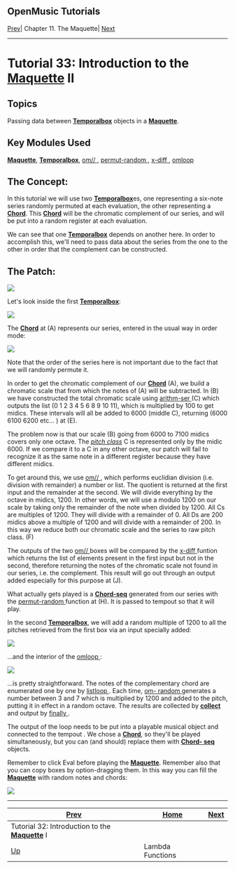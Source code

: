 OpenMusic Tutorials  
---  
[Prev](tut.gen.32)| Chapter 11. The Maquette| [Next](tut.gen.34-35)  
  
* * *

# Tutorial 33: Introduction to the [**Maquette**](glossary#MAQUETTE) II

## Topics

Passing data between [**Temporalbox**](temporalbox) objects in a
[**Maquette**](glossary#MAQUETTE).

## Key Modules Used

[ **Maquette**](glossary#MAQUETTE), [**Temporalbox**](temporalbox),
[ om// ](omeucdivide), [ permut-random ](permut-random),
[ x-diff ](x-diff), [ omloop ](omloop)

## The Concept:

In this tutorial we will use two [**Temporalbox**](temporalbox)es, one
representing a six-note series randomly permuted at each evaluation, the other
representing a [**Chord**](chord). This [**Chord**](chord) will be
the chromatic complement of our series, and will be put into a random register
at each evaluation.

We can see that one [**Temporalbox**](temporalbox) depends on another
here. In order to accomplish this, we'll need to pass data about the series
from the one to the other in order that the complement can be constructed.

## The Patch:

![](figures/tutorials/general/33a.png)

Let's look inside the first [**Temporalbox**](temporalbox):

![](figures/tutorials/general/33b.png)

The [**Chord**](chord) at (A) represents our series, entered in the usual
way in order mode:

![](figures/tutorials/general/33c.png)

Note that the order of the series here is not important due to the fact that
we will randomly permute it.

In order to get the chromatic complement of our [**Chord**](chord) (A),
we build a chromatic scale that from which the notes of (A) will be
subtracted. In (B) we have constructed the total chromatic scale using
[ arithm-ser ](arithm-ser) (C) which outputs the list (0 1 2 3 4 5 6 8 9
10 11), which is multiplied by 100 to get midics. These intervals will all be
added to 6000 (middle C), returning (6000 6100 6200 etc... ) at (E).

The problem now is that our scale (B) going from 6000 to 7100 midics covers
only one octave. The [_pitch class_](glossary#PITCH-CLASS) C is
represented only by the midic 6000. If we compare it to a C in any other
octave, our patch will fail to recognize it as the same note in a different
register because they have different midics.

To get around this, we use [ om// ](omeucdivide), which performs
euclidian division (i.e. division with remainder) a number or list. The
quotient is returned at the first input and the remainder at the second. We
will divide everything by the octave in midics, 1200. In other words, we will
use a modulo 1200 on our scale by taking only the remainder of the note when
divided by 1200. All Cs are multiples of 1200. They will divide with a
remainder of 0. All Ds are 200 midics above a multiple of 1200 and will divide
with a remainder of 200. In this way we reduce both our chromatic scale and
the series to raw pitch class. (F)

The outputs of the two [ om// ](omeucdivide) boxes will be compared by
the [ x-diff ](x-diff) funtion which returns the list of elements present
in the first input but not in the second, therefore returning the notes of the
chromatic scale not found in our series, i.e. the complement. This result will
go out through an output added especially for this purpose at (J).

What actually gets played is a [**Chord-seq**](chord-seq) generated from
our series with the [ permut-random ](permut-random) function at (H). It
is passed to  tempout  so that it will play.

In the second [**Temporalbox**](temporalbox), we will add a random
multiple of 1200 to all the pitches retrieved from the first box via an input
specially added:

![](figures/tutorials/general/33d.png)

...and the interior of the [ omloop ](omloop):

![](figures/tutorials/general/33e.png)

...is pretty straightforward. The notes of the complementary chord are
enumerated one by one by [ listloop ](listloop). Each time, [ om-
random ](om-random) generates a number between 3 and 7 which is
multiplied by 1200 and added to the pitch, putting it in effect in a random
octave. The results are collected by [**collect**](listing) and output by
[ finally ](finaldo).

The output of the loop needs to be put into a playable musical object and
connected to the  tempout . We chose a [**Chord**](chord), so they'll be
played simultaneously, but you can (and should) replace them with [**Chord-
seq**](chord-seq) objects.

Remember to click Eval before playing the
[**Maquette**](glossary#MAQUETTE). Remember also that you can copy boxes
by option-dragging them. In this way you can fill the
[**Maquette**](glossary#MAQUETTE) with random notes and chords:

![](figures/tutorials/general/33f.png)

* * *

[Prev](tut.gen.32)| [Home](index)| [Next](tut.gen.34-35)  
---|---|---  
Tutorial 32: Introduction to the [**Maquette**](glossary#MAQUETTE) I|
[Up](tut.gen.32-33)| Lambda Functions

